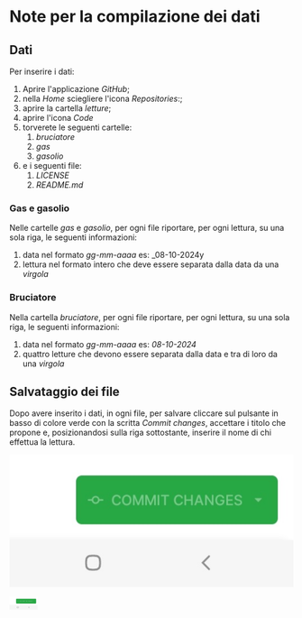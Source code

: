 # Note per la compilazione dei dati

## Dati
Per inserire i dati:
1. Aprire l'applicazione _GitHub_;
2. nella _Home_ sciegliere l'icona _Repositories_:;
3. aprire la cartella _letture_;
4. aprire l'icona _Code_
5. torverete le seguenti cartelle:
    1. _bruciatore_
    2. _gas_
    3. _gasolio_
6. e i seguenti file:
    1. _LICENSE_
    2. _README.md_

### Gas e gasolio
Nelle cartelle _gas_ e _gasolio_, per ogni file riportare, per ogni lettura, su una sola riga, le seguenti informazioni:
1. data nel formato _gg-mm-aaaa_ es: _08-10-2024y
2. lettura nel formato intero che deve essere separata dalla data da una _virgola_

### Bruciatore
Nella cartella _bruciatore_, per ogni file riportare, per ogni lettura, su una sola riga, le seguenti informazioni:
1. data nel formato _gg-mm-aaaa_ es: _08-10-2024_
2. quattro letture che devono essere separata dalla data e tra di loro da una _virgola_

## Salvataggio dei file
Dopo avere inserito i dati, in ogni file, per salvare cliccare sul pulsante in basso di colore verde con la scritta _Commit changes_, accettare i titolo che propone e, posizionandosi sulla riga sottostante, inserire il nome di chi effettua la lettura.

![Commit Changes](servizio/immagini/Screenshot_20241009-132329_GitHub.jpg)

<img src="servizio/immagini/Screenshot_20241009-132329_GitHub.jpg" width="10%">
